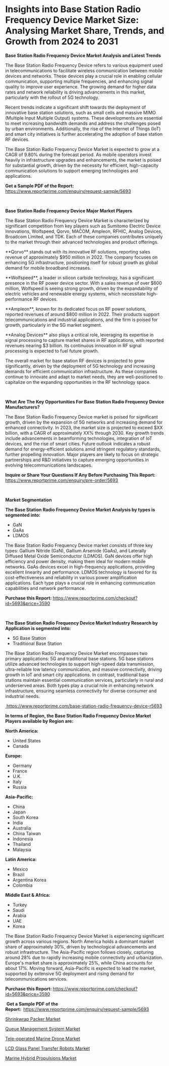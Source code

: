 <p><h1>Insights into Base Station Radio Frequency Device Market Size: Analysing Market Share, Trends, and Growth from 2024 to 2031</h1></p><p><strong>Base Station Radio Frequency Device Market Analysis and Latest Trends</strong></p>
<p><p>The Base Station Radio Frequency Device refers to various equipment used in telecommunications to facilitate wireless communication between mobile devices and networks. These devices play a crucial role in enabling cellular communication, supporting multiple frequencies, and enhancing signal quality to improve user experience. The growing demand for higher data rates and network reliability is driving advancements in this market, particularly with the rollout of 5G technology.</p><p>Recent trends indicate a significant shift towards the deployment of innovative base station solutions, such as small cells and massive MIMO (Multiple Input Multiple Output) systems. These developments are essential to meet increasing bandwidth demands and address the challenges posed by urban environments. Additionally, the rise of the Internet of Things (IoT) and smart city initiatives is further accelerating the adoption of base station RF devices.</p><p>The Base Station Radio Frequency Device Market is expected to grow at a CAGR of 9.80% during the forecast period. As mobile operators invest heavily in infrastructure upgrades and enhancements, the market is poised for substantial growth, driven by the necessity for efficient, high-capacity communication solutions to support emerging technologies and applications.</p></p>
<p><strong>Get a Sample PDF of the Report:&nbsp;</strong> <a href="https://www.reportprime.com/enquiry/request-sample/5693">https://www.reportprime.com/enquiry/request-sample/5693</a></p>
<p>&nbsp;</p>
<p><strong>Base Station Radio Frequency Device Major Market Players</strong></p>
<p><p>The Base Station Radio Frequency Device Market is characterized by significant competition from key players such as Sumitomo Electric Device Innovations, Wolfspeed, Qorvo, MACOM, Ampleon, RFHIC, Analog Devices, Broadcom Limited, and TDK. Each of these companies contributes uniquely to the market through their advanced technologies and product offerings.</p><p>**Qorvo** stands out with its innovative RF solutions, reporting sales revenue of approximately $950 million in 2022. The company focuses on enhancing 5G infrastructure, positioning itself for robust growth as global demand for mobile broadband increases.</p><p>**Wolfspeed**, a leader in silicon carbide technology, has a significant presence in the RF power device sector. With a sales revenue of over $600 million, Wolfspeed is seeing strong growth, driven by the expandability of electric vehicles and renewable energy systems, which necessitate high-performance RF devices.</p><p>**Ampleon**, known for its dedicated focus on RF power solutions, reported revenues of around $800 million in 2022. Their products support telecommunications and industrial applications, and the firm is poised for growth, particularly in the 5G market segment.</p><p>**Analog Devices** also plays a critical role, leveraging its expertise in signal processing to capture market shares in RF applications, with reported revenues nearing $3 billion. Its continuous innovation in RF signal processing is expected to fuel future growth.</p><p>The overall market for base station RF devices is projected to grow significantly, driven by the deployment of 5G technology and increasing demands for efficient communication infrastructure. As these companies continue to innovate and adapt to market needs, they are well-positioned to capitalize on the expanding opportunities in the RF technology space.</p></p>
<p>&nbsp;</p>
<p><strong>What Are The Key Opportunities For Base Station Radio Frequency Device Manufacturers?</strong></p>
<p><p>The Base Station Radio Frequency Device market is poised for significant growth, driven by the expansion of 5G networks and increasing demand for enhanced connectivity. In 2023, the market size is projected to exceed $XX billion, with a CAGR of approximately XX% through 2030. Key growth trends include advancements in beamforming technologies, integration of IoT devices, and the rise of smart cities. Future outlook indicates a robust demand for energy-efficient solutions amid stringent regulatory standards, further propelling innovation. Major players are likely to focus on strategic partnerships and R&D initiatives to capture emerging opportunities in evolving telecommunications landscapes.</p></p>
<p><strong>Inquire or Share Your Questions If Any Before Purchasing This Report:</strong> <a href="https://www.reportprime.com/enquiry/pre-order/5693">https://www.reportprime.com/enquiry/pre-order/5693</a></p>
<p>&nbsp;</p>
<p><strong>Market Segmentation</strong></p>
<p><strong>The Base Station Radio Frequency Device Market Analysis by types is segmented into:</strong></p>
<p><ul><li>GaN</li><li>GaAs</li><li>LDMOS</li></ul></p>
<p><p>The Base Station Radio Frequency Device market consists of three key types: Gallium Nitride (GaN), Gallium Arsenide (GaAs), and Laterally Diffused Metal Oxide Semiconductor (LDMOS). GaN devices offer high efficiency and power density, making them ideal for modern mobile networks. GaAs devices excel in high-frequency applications, providing excellent linearity and performance. LDMOS technology is favored for its cost-effectiveness and reliability in various power amplification applications. Each type plays a crucial role in enhancing communication capabilities and network performance.</p></p>
<p><strong>Purchase this Report:&nbsp;</strong><a href="https://www.reportprime.com/checkout?id=5693&price=3590">https://www.reportprime.com/checkout?id=5693&price=3590</a></p>
<p>&nbsp;</p>
<p><strong>The Base Station Radio Frequency Device Market Industry Research by Application is segmented into:</strong></p>
<p><ul><li>5G Base Station</li><li>Traditional Base Station</li></ul></p>
<p><p>The Base Station Radio Frequency Device Market encompasses two primary applications: 5G and traditional base stations. 5G base stations utilize advanced technologies to support high-speed data transmission, ultra-reliable low latency communication, and massive connectivity, driving growth in IoT and smart city applications. In contrast, traditional base stations maintain essential communication services, particularly in rural and underserved areas. Both types play a crucial role in enhancing network infrastructure, ensuring seamless connectivity for diverse consumer and industrial needs.</p></p>
<p><a href="https://www.reportprime.com/base-station-radio-frequency-device-r5693">&nbsp;https://www.reportprime.com/base-station-radio-frequency-device-r5693</a></p>
<p><strong>In terms of Region, the Base Station Radio Frequency Device Market Players available by Region are:</strong></p>
<p>
    <p> <strong> North America: </strong>
        <ul>
            <li>United States</li>
            <li>Canada</li>
        </ul>
        </p> 
    <p> <strong> Europe: </strong>
        <ul>
            <li>Germany</li>
            <li>France</li>
            <li>U.K.</li>
            <li>Italy</li>
            <li>Russia</li>
        </ul>
        </p> 
    <p> <strong> Asia-Pacific: </strong>
        <ul>
            <li>China</li>
            <li>Japan</li>
            <li>South Korea</li>
            <li>India</li>
            <li>Australia</li>
            <li>China Taiwan</li>
            <li>Indonesia</li>
            <li>Thailand</li>
            <li>Malaysia</li>
        </ul>
        </p> 
    <p> <strong> Latin America: </strong>
        <ul>
            <li>Mexico</li>
            <li>Brazil</li>
            <li>Argentina Korea</li>
            <li>Colombia</li>
        </ul>
        </p> 
    <p> <strong> Middle East & Africa: </strong>
        <ul>
            <li>Turkey</li>
            <li>Saudi</li>
            <li>Arabia</li>
            <li>UAE</li>
            <li>Korea</li>
        </ul>
    </p>
    </p>
<p><p>The Base Station Radio Frequency Device Market is experiencing significant growth across various regions. North America holds a dominant market share of approximately 30%, driven by technological advancements and robust infrastructure. The Asia-Pacific region follows closely, capturing around 28% due to rapidly increasing mobile connectivity and urbanization. Europe's market share is approximately 25%, while China accounts for about 17%. Moving forward, Asia-Pacific is expected to lead the market, supported by extensive 5G deployment and rising demand for telecommunications services.</p></p>
<p><strong>Purchase this Report: </strong><a href="https://www.reportprime.com/checkout?id=5693&price=3590">https://www.reportprime.com/checkout?id=5693&price=3590</a></p>
<p>&nbsp;<strong>Get a Sample PDF of the Report:&nbsp;&nbsp;</strong><a href="https://www.reportprime.com/enquiry/request-sample/5693">https://www.reportprime.com/enquiry/request-sample/5693</a></p>
<p><strong></strong></p>
<p><p><a href="https://medium.com/@marisolking2023/exploring-shrinkwrap-packer-market-dynamics-revenue-analysis-and-growth-projections-in-the-71e375eebff3?postPublishedType=initial">Shrinkwrap Packer Market</a></p><p><a href="https://www.linkedin.com/pulse/queue-management-system-market-global-share-ranking-klace?trackingId=%2Fbw8%2FCZ%2FTjC85bMnedojPg%3D%3D">Queue Management System Market</a></p><p><a href="https://issuu.com/reportprime-2/docs/tele-operated-marine-drone-market-s_885fe7ae293a25">Tele-operated Marine Drone Market</a></p><p><a href="https://github.com/WillieWoodard/Market-Research-Report-List-6/blob/main/lcd-glass-panel-transfer-robots-market.md">LCD Glass Panel Transfer Robots Market</a></p><p><a href="https://issuu.com/reportprime-2/docs/marine-hybrid-propulsions-market-si_285182d8df3378">Marine Hybrid Propulsions Market</a></p></p>